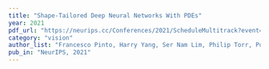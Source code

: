 ```yaml
---
title: "Shape-Tailored Deep Neural Networks With PDEs"
year: 2021
pdf_url: "https://neurips.cc/Conferences/2021/ScheduleMultitrack?event=35492"
category: "vision"
author_list: "Francesco Pinto, Harry Yang, Ser Nam Lim, Philip Torr, Puneet Dokania"
pub_in: "NeurIPS, 2021"
---
```


